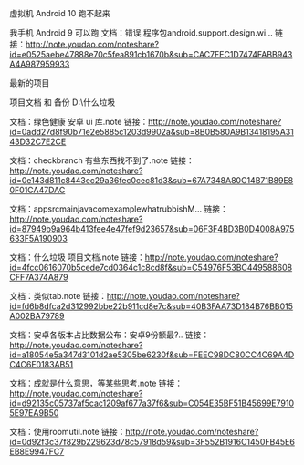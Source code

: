 虚拟机 Android 10 跑不起来

我手机 Android 9 可以跑
文档：错误 程序包android.support.design.wi...
链接：http://note.youdao.com/noteshare?id=e0525aebe47888e70c5fea891cb1670b&sub=CAC7FEC1D7474FABB943A4A987959933



最新的项目

项目文档 和 备份
D:\什么垃圾

文档：绿色健康 安卓 ui 库.note
链接：http://note.youdao.com/noteshare?id=0add27d8f90b71e2e5885c1203d9902a&sub=8B0B580A9B13418195A3143D32C7E2CE

文档：checkbranch 有些东西找不到了.note
链接：http://note.youdao.com/noteshare?id=0e143d811c8443ec29a36fec0cec81d3&sub=67A7348A80C14B71B89E80F01CA47DAC

文档：appsrcmainjavacomexamplewhatrubbishM...
链接：http://note.youdao.com/noteshare?id=87949b9a964b413fee4e47fef9d23657&sub=06F3F4BD3B0D4008A975633F5A190903

文档：什么垃圾 项目文档.note
链接：http://note.youdao.com/noteshare?id=4fcc0616070b5cede7cd0364c1c8cd8f&sub=C54976F53BC449588608CFF7A374A879

文档：类似tab.note
链接：http://note.youdao.com/noteshare?id=fd6b8dfca2d312992bbe22b911cd8e7c&sub=40B3FAA73D184B76BB015A002BA79789

文档：安卓各版本占比数据公布：安卓9份额最?..
链接：http://note.youdao.com/noteshare?id=a18054e5a347d3101d2ae5305be6230f&sub=FEEC98DC80CC4C69A4DC4C6E0183AB51

文档：成就是什么意思，等某些思考.note
链接：http://note.youdao.com/noteshare?id=d92135c05737af5cac1209af677a37f6&sub=C054E35BF51B45699E79105E97EA9B50

文档：使用roomutil.note
链接：http://note.youdao.com/noteshare?id=0d92f3c37f829b229623d78c57918d59&sub=3F552B1916C1450FB45E6EB8E9947FC7